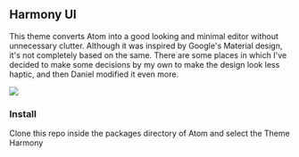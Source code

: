 ## Harmony UI

This theme converts Atom into a good looking and minimal editor without unnecessary clutter. Although it was inspired by Google's Material design, it's not completely based on the same. There are some places in which I've decided to make some decisions by my own to make the design look less haptic, and then Daniel modified it even more.

<a href="https://i.gyazo.com/728b76a7b48cb23fe937db37a42bf81a.png" target="_blank">
  <img src="https://i.gyazo.com/728b76a7b48cb23fe937db37a42bf81a.png">
</a>

### Install

Clone this repo inside the packages directory of Atom and select the Theme Harmony

